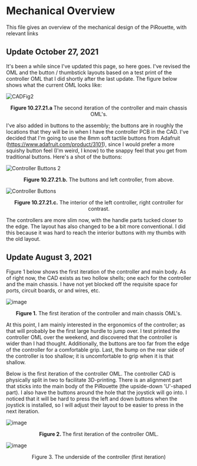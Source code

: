 # Mechanical Overview
This file gives an overview of the mechanical design of the PiRouette, with relevant links

## Update October 27, 2021
It's been a while since I've updated this page, so here goes. I've revised the OML and the button / thumbstick layouts based on a test print of the controller OML that I did shortly after the last update. The figure below shows what the current OML looks like:

![CADFig2](https://user-images.githubusercontent.com/80743890/139198908-5172ad8b-2777-4524-b17e-6e636e8b2371.png)
<p align= "center">
  <b> Figure 10.27.21.a </b> The second iteration of the controller and main chassis OML's.
</p>

I've also added in buttons to the assembly; the buttons are in roughly the locations that they will be in when I have the controller PCB in the CAD. I've decided that I'm going to use the 8mm soft tactile buttons from Adafruit (https://www.adafruit.com/product/3101), since I would prefer a more squishy button feel (I'm weird, I know) to the snappy feel that you get from traditional buttons. Here's a shot of the buttons:

![Controller Buttons 2](https://user-images.githubusercontent.com/80743890/139199934-dd9c6464-2fa8-40cf-aeb2-33fd26cfcdd7.png)
<p align="center"> 
  <b>Figure 10.27.21.b.</b> The buttons and left controller, from above.
</p>

![Controller Buttons](https://user-images.githubusercontent.com/80743890/139200247-c7468bcd-100d-4dbc-b037-79e7ac756016.png)
<p align="center"> 
  <b>Figure 10.27.21.c.</b> The interior of the left controller, right controller for contrast.
</p>

The controllers are more slim now, with the handle parts tucked closer to the edge. The layout has also changed to be a bit more conventional. I did this because it was hard to reach the interior buttons with my thumbs with the old layout.

## Update August 3, 2021
Figure 1 below shows the first iteration of the controller and main body. As of right now, the CAD exists as two hollow shells; one each for the controller and the main chassis. I have not yet blocked off the requisite space for ports, circuit boards, or and wires, etc.

![image](https://user-images.githubusercontent.com/80743890/128109751-90f00847-a155-41af-a9b5-3639fd79b4be.png)
<p align="center"> 
  <b>Figure 1.</b> The first iteration of the controller and main chassis OML's. 
</p>

At this point, I am mainly interested in the ergonomics of the controller; as that will probably be the first large hurdle to jump over. I test printed the controller OML over the weekend, and discovered that the controller is wider than I had thought. Additionally, the buttons are too far from the edge of the controller for a comfortable grip. Last, the bump on the rear side of the controller is too shallow; it is uncomfortable to grip when it is that shallow.

Below is the first iteration of the controller OML. The controller CAD is physically split in two to facilitate 3D-printing. There is an alignment part that sticks into the main body of the PiRouette (the upside-down 'U'-shaped part). I also have the buttons around the hole that the joystick will go into. I noticed that it will be hard to press the left and down buttons when the joystick is installed, so I will adjust their layout to be easier to press in the next iteration.

![image](https://user-images.githubusercontent.com/80743890/128109795-622c8012-641b-483d-b71b-77804ff2b584.png)
<p align="center">
  <b> Figure 2. </b> The first iteration of the controller OML.
</p>

![image](https://user-images.githubusercontent.com/80743890/128110449-74f518da-cb39-408a-954d-e34f3cee6c3a.png)
<p align="center"
   <b> Figure 3. </b> The underside of the controller (first iteration)
</p>
